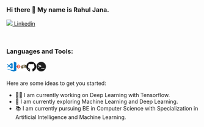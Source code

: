 ### Hi there 👋 My name is Rahul Jana.


[![ ](https://i.stack.imgur.com/gVE0j.png) Linkedin](https://www.linkedin.com/in/rahuljana-4/)


<br />

### Languages and Tools:

<img align="left" alt="Visual Studio Code" width="26px" src="https://raw.githubusercontent.com/github/explore/80688e429a7d4ef2fca1e82350fe8e3517d3494d/topics/visual-studio-code/visual-studio-code.png" />
<img align="left" alt="Git" width="26px" src="https://raw.githubusercontent.com/github/explore/80688e429a7d4ef2fca1e82350fe8e3517d3494d/topics/git/git.png" />
<img align="left" alt="GitHub" width="26px" src="https://raw.githubusercontent.com/github/explore/78df643247d429f6cc873026c0622819ad797942/topics/github/github.png"/>
<img align="left" alt="Terminal" width="26px" src="https://raw.githubusercontent.com/github/explore/80688e429a7d4ef2fca1e82350fe8e3517d3494d/topics/terminal/terminal.png" />
<br />
<br />


Here are some ideas to get you started:

- 💪🏼 I am currently working on Deep Learning with Tensorflow.
- 🔭 I am currently exploring Machine Learning and Deep Learning.
- 📚 I am currently pursuing BE in Computer Science with Specialization in Artificial Intelligence and Machine Learning.
